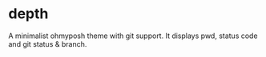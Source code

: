 # depth
A minimalist ohmyposh theme with git support. It displays pwd, status code and git status &amp; branch. 
